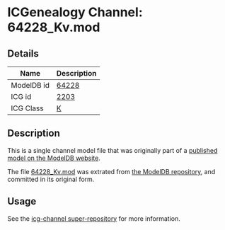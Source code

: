 # ICGenealogy Channel: 64228\_Kv.mod

## Details

Name | Description
---- | -----------
ModelDB id | [64228](http://senselab.med.yale.edu/ModelDB/ShowModel.cshtml?model=64228)
ICG id | [2203](http://icg.neurotheory.ox.ac.uk/channels/1/2203)
ICG Class | [K](http://icg.neurotheory.ox.ac.uk/channels/1)

## Description

This is a single channel model file that was originally part of a [published model on the ModelDB website](http://senselab.med.yale.edu/mModelDB/ShowModel.cshtml?model=64228).

The file [64228\_Kv.mod](64228_Kv.mod) was extrated from [the ModelDB repository](http://senselab.med.yale.edu/ModelDB/ShowModel.cshtml?model=64228), and committed in its original form.

## Usage

See the [icg-channel super-repository](https://github.com/icgenealogy/icg-channels) for more information.